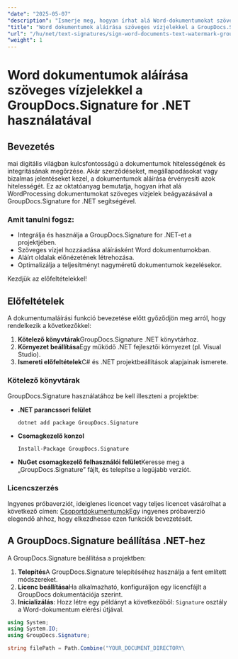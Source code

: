 ```yaml
---
"date": "2025-05-07"
"description": "Ismerje meg, hogyan írhat alá Word-dokumentumokat szöveges vízjelekkel a GroupDocs.Signature for .NET használatával, biztosítva a dokumentumok integritását és hitelességét."
"title": "Word dokumentumok aláírása szöveges vízjelekkel a GroupDocs.Signature for .NET használatával"
"url": "/hu/net/text-signatures/sign-word-documents-text-watermark-groupdocs-dotnet/"
"weight": 1
---
```


# Word dokumentumok aláírása szöveges vízjelekkel a GroupDocs.Signature for .NET használatával

## Bevezetés
mai digitális világban kulcsfontosságú a dokumentumok hitelességének és integritásának megőrzése. Akár szerződéseket, megállapodásokat vagy bizalmas jelentéseket kezel, a dokumentumok aláírása érvényesíti azok hitelességét. Ez az oktatóanyag bemutatja, hogyan írhat alá WordProcessing dokumentumokat szöveges vízjelek beágyazásával a GroupDocs.Signature for .NET segítségével.

### Amit tanulni fogsz:
- Integrálja és használja a GroupDocs.Signature for .NET-et a projektjében.
- Szöveges vízjel hozzáadása aláírásként Word dokumentumokban.
- Aláírt oldalak előnézetének létrehozása.
- Optimalizálja a teljesítményt nagyméretű dokumentumok kezelésekor.

Kezdjük az előfeltételekkel!

## Előfeltételek
A dokumentumaláírási funkció bevezetése előtt győződjön meg arról, hogy rendelkezik a következőkkel:
1. **Kötelező könyvtárak**GroupDocs.Signature .NET könyvtárhoz.
2. **Környezet beállítása**Egy működő .NET fejlesztői környezet (pl. Visual Studio).
3. **Ismereti előfeltételek**C# és .NET projektbeállítások alapjainak ismerete.

### Kötelező könyvtárak
GroupDocs.Signature használatához be kell illeszteni a projektbe:
- **.NET parancssori felület**
  ```bash
  dotnet add package GroupDocs.Signature
  ```
- **Csomagkezelő konzol**
  ```
  Install-Package GroupDocs.Signature
  ```

- **NuGet csomagkezelő felhasználói felület**Keresse meg a „GroupDocs.Signature” fájlt, és telepítse a legújabb verziót.

### Licencszerzés
Ingyenes próbaverziót, ideiglenes licencet vagy teljes licencet vásárolhat a következő címen: [Csoportdokumentumok](https://purchase.groupdocs.com/buy)Egy ingyenes próbaverzió elegendő ahhoz, hogy elkezdhesse ezen funkciók bevezetését.

## A GroupDocs.Signature beállítása .NET-hez
A GroupDocs.Signature beállítása a projektben:
1. **Telepítés**A GroupDocs.Signature telepítéséhez használja a fent említett módszereket.
2. **Licenc beállítása**Ha alkalmazható, konfiguráljon egy licencfájlt a GroupDocs dokumentációja szerint.
3. **Inicializálás**: Hozz létre egy példányt a következőből: `Signature` osztály a Word-dokumentum elérési útjával.

```csharp
using System;
using System.IO;
using GroupDocs.Signature;

string filePath = Path.Combine("YOUR_DOCUMENT_DIRECTORY\